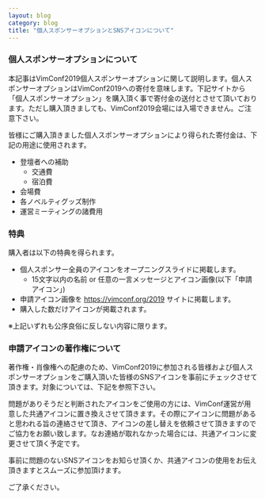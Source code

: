 ```yaml
---
layout: blog
category: blog
title: "個人スポンサーオプションとSNSアイコンについて"
---
```


### 個人スポンサーオプションについて

本記事はVimConf2019個人スポンサーオプションに関して説明します。個人スポンサーオプションはVimConf2019への寄付を意味します。下記サイトから「個人スポンサーオプション」を購入頂く事で寄付金の送付とさせて頂いております。ただし購入頂きましても、VimConf2019会場には入場できません。ご注意下さい。

皆様にご購入頂きました個人スポンサーオプションにより得られた寄付金は、下記の用途に使用されます。

- 登壇者への補助
    - 交通費
    - 宿泊費
- 会場費
- 各ノベルティグッズ制作
- 運営ミーティングの諸費用

### 特典

購入者は以下の特典を得られます。

- 個人スポンサー全員のアイコンをオープニングスライドに掲載します。
    - 15文字以内の名前 or 任意の一言メッセージとアイコン画像(以下「申請アイコン」)
- 申請アイコン画像を https://vimconf.org/2019 サイトに掲載します。
- 購入した数だけアイコンが掲載されます。

※上記いずれも公序良俗に反しない内容に限ります。

### 申請アイコンの著作権について

著作権・肖像権への配慮のため、VimConf2019に参加される皆様および個人スポンサーオプションをご購入頂いた皆様のSNSアイコンを事前にチェックさせて頂きます。対象については、下記を参照下さい。

問題がありそうだと判断されたアイコンをご使用の方には、VimConf運営が用意した共通アイコンに置き換えさせて頂きます。その際にアイコンに問題があると思われる旨の連絡させて頂き、アイコンの差し替えを依頼させて頂きますのでご協力をお願い致します。なお連絡が取れなかった場合には、共通アイコンに変更させて頂く予定です。

事前に問題のないSNSアイコンをお知らせ頂くか、共通アイコンの使用をお伝え頂きますとスムーズに参加頂けます。

ご了承ください。
